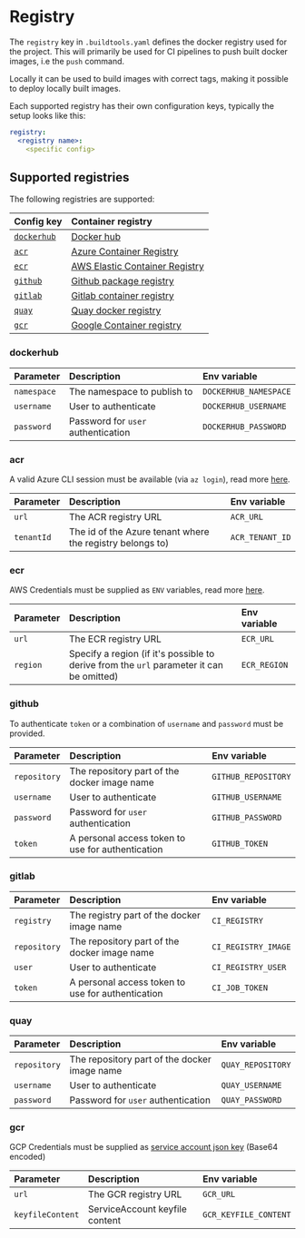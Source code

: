 # Registry

The `registry` key in `.buildtools.yaml` defines the docker registry used for the project.
This will primarily be used for CI pipelines to push built docker images, i.e the `push` command.

Locally it can be used to build images with correct tags,
making it possible to deploy locally built images.

Each supported registry has their own configuration keys, typically the setup looks like this:

````yaml
registry:
  <registry name>:
    <specific config>
````

## Supported registries
The following registries are supported:

| Config key                | Container registry                                                                                                   |
|:--------------------------|:---------------------------------------------------------------------------------------------------------------------|
| [`dockerhub`](#dockerhub) | [Docker hub](https://hub.docker.com/)                                                                                |
| [`acr`](#acr)             | [Azure Container Registry](https://azure.microsoft.com/en-us/products/container-registry)                            |
| [`ecr`](#ecr)             | [AWS Elastic Container Registry](https://docs.aws.amazon.com/ecr/index.html)                                         |
| [`github`](#github)       | [Github package registry](https://docs.github.com/en/packages/learn-github-packages/introduction-to-github-packages) |
| [`gitlab`](#gitlab)       | [Gitlab container registry](https://docs.gitlab.com/ee/user/packages/container_registry/)                            |
| [`quay`](#quay)           | [Quay docker registry](https://docs.quay.io/)                                                                        |
| [`gcr`](#gcr)             | [Google Container registry](https://cloud.google.com/container-registry)                                             |

### dockerhub

| Parameter         | Description                          | Env variable           |
| :---------------- | :----------------------------------- | :--------------------- |
| `namespace`       |  The namespace to publish to         | `DOCKERHUB_NAMESPACE`  |
| `username`        |  User to authenticate                | `DOCKERHUB_USERNAME`   |
| `password`        |  Password for `user` authentication  | `DOCKERHUB_PASSWORD`   |

### acr

A valid Azure CLI session must be available (via `az login`), read more [here](https://learn.microsoft.com/en-us/cli/azure/authenticate-azure-cli).

| Parameter  | Description                                               | Env variable    |
|:-----------|:----------------------------------------------------------|:----------------|
| `url`      | The ACR registry URL                                      | `ACR_URL`       |
| `tenantId` | The id of the Azure tenant where the registry belongs to) | `ACR_TENANT_ID` |

### ecr

AWS Credentials must be supplied as `ENV` variables, read more [here](https://docs.aws.amazon.com/cli/latest/userguide/cli-configure-files.html).

| Parameter | Description                                                                                | Env variable           |
| :-------- | :----------------------------------------------------------------------------------------- | :--------------------- |
| `url`     | The ECR registry URL                                                                       | `ECR_URL`              |
| `region`  | Specify a region (if it's possible to derive from the `url` parameter it can be omitted)   | `ECR_REGION`           |

### github

To authenticate `token` or a combination of `username` and `password` must be provided.

| Parameter       | Description                                          | Env variable             |
| :-------------- | :--------------------------------------------------- | :----------------------- |
| `repository`    | The repository part of the docker image name         | `GITHUB_REPOSITORY`      |
| `username`      | User to authenticate                                 | `GITHUB_USERNAME`        |
| `password`      | Password for `user` authentication                   | `GITHUB_PASSWORD`        |
| `token`         | A personal access token to use for authentication    | `GITHUB_TOKEN`           |


### gitlab


| Parameter    | Description                                       | Env variable        |
|:-------------|:--------------------------------------------------|:--------------------|
| `registry`   | The registry part of the docker image name        | `CI_REGISTRY`       |
| `repository` | The repository part of the docker image name      | `CI_REGISTRY_IMAGE` |
| `user`       | User to authenticate                              | `CI_REGISTRY_USER`  |
| `token`      | A personal access token to use for authentication | `CI_JOB_TOKEN`      |

### quay


| Parameter       | Description                                          | Env variable         |
| :-------------- | :--------------------------------------------------- | :------------------- |
| `repository`    | The repository part of the docker image name         | `QUAY_REPOSITORY`    |
| `username`      | User to authenticate                                 | `QUAY_USERNAME`      |
| `password`      | Password for `user` authentication                   | `QUAY_PASSWORD`      |

### gcr

GCP Credentials must be supplied as [service account json key](https://cloud.google.com/container-registry/docs/advanced-authentication#json-key) (Base64 encoded)

| Parameter         | Description                       | Env variable           |
| :---------------- | :-------------------------------- | :--------------------- |
| `url`             | The GCR registry URL              | `GCR_URL`              |
| `keyfileContent`  | ServiceAccount keyfile content    | `GCR_KEYFILE_CONTENT`  |
